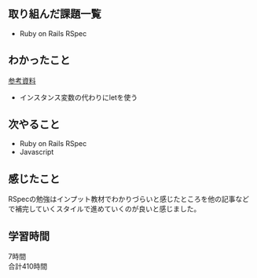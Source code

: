 ## 取り組んだ課題一覧
- Ruby on Rails RSpec

## わかったこと
[参考資料](https://qiita.com/jnchito/items/42193d066bd61c740612)
- インスタンス変数の代わりにletを使う

## 次やること
- Ruby on Rails RSpec
- Javascript

## 感じたこと
RSpecの勉強はインプット教材でわかりづらいと感じたところを他の記事などで補完していくスタイルで進めていくのが良いと感じました。


## 学習時間
7時間<br />
合計410時間